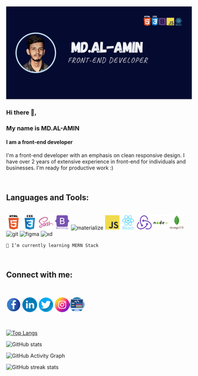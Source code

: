 ![I am a front-end developer](./image/mdalamin07.png)

### Hi there 👋,  
### My name is MD.AL-AMIN
#### I am a front-end developer

I'm a front-end developer with an emphasis on clean responsive design. I have over 2 years of extensive experience in front-end for individuals and businesses.
I'm ready for productive work :)

<br/>

## Languages and Tools:

<br/>

<img src="https://raw.githubusercontent.com/devicons/devicon/master/icons/html5/html5-original-wordmark.svg" alt="html5" width="40" height="40" title="HTML" />
<img src="https://raw.githubusercontent.com/devicons/devicon/master/icons/css3/css3-original-wordmark.svg" alt="css3" width="40" height="40" title="CSS" />
<img src="https://raw.githubusercontent.com/devicons/devicon/master/icons/sass/sass-original.svg" alt="sass" width="40" height="40" title="Sass"/> 
<img src="https://raw.githubusercontent.com/devicons/devicon/master/icons/bootstrap/bootstrap-plain-wordmark.svg" alt="Bootstrap" width="40" height="40" title="Bootstrap" />
<img src="https://raw.githubusercontent.com/prplx/svg-logos/5585531d45d294869c4eaab4d7cf2e9c167710a9/svg/materialize.svg" alt="materialize" width="40" height="40" title="Meterialize"/>
<!-- <img src="https://www.vectorlogo.zone/logos/tailwindcss/tailwindcss-icon.svg" alt="tailwind" width="40" height="40" title="Tailwind CSS"/> -->
<img src="https://raw.githubusercontent.com/devicons/devicon/master/icons/javascript/javascript-original.svg" alt="javascript" width="40" height="40" title="Javascript"/>
<img src="https://raw.githubusercontent.com/devicons/devicon/master/icons/react/react-original-wordmark.svg" alt="react" width="40" height="40" title="React"/>
<img src="https://raw.githubusercontent.com/devicons/devicon/master/icons/redux/redux-original.svg" alt="redux" width="40" height="40" title="Redux"/>
<img src="https://raw.githubusercontent.com/devicons/devicon/master/icons/nodejs/nodejs-original-wordmark.svg" alt="nodejs" width="40" height="40" title="Node js"/>
<img src="https://raw.githubusercontent.com/devicons/devicon/master/icons/mongodb/mongodb-original-wordmark.svg" alt="mongodb" width="40" height="40" title="Mongodb"/>
<img src="https://www.vectorlogo.zone/logos/git-scm/git-scm-icon.svg" alt="git" width="40" height="40" title="git"/>
<img src="https://www.vectorlogo.zone/logos/figma/figma-icon.svg" alt="figma" width="40" height="40" title="Figma"/>
<img src="https://cdn.worldvectorlogo.com/logos/adobe-xd.svg" alt="xd" width="40" height="40" title="Adobe XD"/>

<br/>

```
🌱 I’m currently learning MERN Stack 
```
<br/>


## Connect with me:

<br/>

[<img src="./image/facebook.png" alt='facebook' height='40'>](https://www.facebook.com/md.alamin7500)
[<img src='./image/linkedin.png' alt='linkedin' height='40'>](https://www.linkedin.com/in/mdalamin75/)  [<img src='./image/twitter.png' alt='twitter' height='40'>](https://twitter.com/md_alamin75)
[<img src='./image/instagram.png' alt='instagram' height='40'>](https://www.instagram.com/md_alamin75/)[<img src='./image/coding.png' alt='website' height='40'>](https://mdalamin.netlify.app/)

<br/>

[![Top Langs](https://github-readme-stats.vercel.app/api/top-langs/?username=mdalamin07)](https://github.com/anuraghazra/github-readme-stats)

![GitHub stats](https://github-readme-stats.vercel.app/api?username=mdalamin07&show_icons=true)  

![GitHub Activity Graph](https://activity-graph.herokuapp.com/graph?username=mdalamin07)  

![GitHub streak stats](https://github-readme-streak-stats.herokuapp.com/?user=mdalamin07)  


